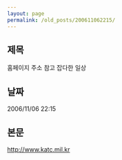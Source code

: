 ```yaml
---
layout: page
permalink: /old_posts/200611062215/
---
```


## 제목
홈페이지 주소 참고 잡다한 일상

## 날짜
2006/11/06 22:15

## 본문
<a href="http://www.katc.mil.kr/">http://www.katc.mil.kr</a>